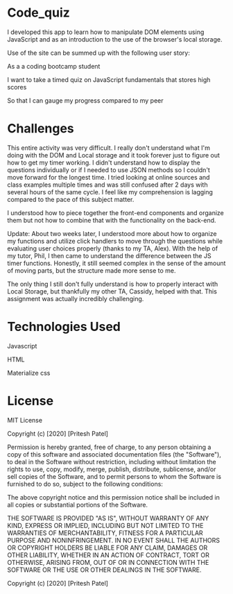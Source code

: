# Code_quiz

I developed this app to learn how to manipulate DOM elements using JavaScript and as an introduction to the use of the browser's local storage.

Use of the site can be summed up with the following user story:

As a a coding bootcamp student

I want to take a timed quiz on JavaScript fundamentals that stores high scores

So that I can gauge my progress compared to my peer

# Challenges

This entire activity was very difficult. I really don't understand what I'm doing with the DOM and Local storage and it took forever just to figure out how to get my timer working. I didn't understand how to display the questions individually or if I needed to use JSON methods so I couldn't move forward for the longest time. I tried looking at online sources and class examples multiple times and was still confused after 2 days with several hours of the same cycle. I feel like my comprehension is lagging compared to the pace of this subject matter.

I understood how to piece together the front-end components and organize them but not how to combine that with the functionality on the back-end.

Update: About two weeks later, I understood more about how to organize my functions and utilize click handlers to move through the questions while evaluating user choices properly (thanks to my TA, Alex). With the help of my tutor, Phil, I then came to understand the difference between the JS timer functions. Honestly, it still seemed complex in the sense of the amount of moving parts, but the structure made more sense to me.

The only thing I still don't fully understand is how to properly interact with Local Storage, but thankfully my other TA, Cassidy, helped with that. This assignment was actually incredibly challenging.

# Technologies Used

Javascript

HTML

Materialize css

# License

MIT License

Copyright (c) [2020] [Pritesh Patel]

Permission is hereby granted, free of charge, to any person obtaining a copy of this software and associated documentation files (the "Software"), to deal in the Software without restriction, including without limitation the rights to use, copy, modify, merge, publish, distribute, sublicense, and/or sell copies of the Software, and to permit persons to whom the Software is furnished to do so, subject to the following conditions:

The above copyright notice and this permission notice shall be included in all copies or substantial portions of the Software.

THE SOFTWARE IS PROVIDED "AS IS", WITHOUT WARRANTY OF ANY KIND, EXPRESS OR IMPLIED, INCLUDING BUT NOT LIMITED TO THE WARRANTIES OF MERCHANTABILITY, FITNESS FOR A PARTICULAR PURPOSE AND NONINFRINGEMENT. IN NO EVENT SHALL THE AUTHORS OR COPYRIGHT HOLDERS BE LIABLE FOR ANY CLAIM, DAMAGES OR OTHER LIABILITY, WHETHER IN AN ACTION OF CONTRACT, TORT OR OTHERWISE, ARISING FROM, OUT OF OR IN CONNECTION WITH THE SOFTWARE OR THE USE OR OTHER DEALINGS IN THE SOFTWARE.

Copyright (c) [2020] [Pritesh Patel]

